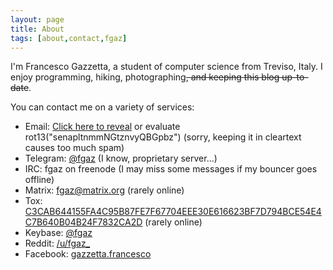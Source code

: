 ```yaml
---
layout: page
title: About
tags: [about,contact,fgaz]
---
```


I'm Francesco Gazzetta, a student of computer science from Treviso, Italy. I enjoy programming, hiking, photographing<s>, and keeping this blog up-to-date</s>.

You can contact me on a variety of services:

* Email: [Click here to reveal](http://www.google.com/recaptcha/mailhide/d?k=01hzEQ2ov01YnR-kA-9bNmyA==&c=kzKHbr8z3KNdB2orZtMpB5YCMACi_MNAOdJp6UQeSHA=) or evaluate rot13("senapltnmmNGtznvyQBGpbz") (sorry, keeping it in cleartext causes too much spam)
* Telegram: [@fgaz](https://telegram.me/fgaz) (I know, proprietary server...)
* IRC: fgaz on freenode (I may miss some messages if my bouncer goes offline)
* Matrix: fgaz@matrix.org (rarely online)
* Tox: [C3CAB644155FA4C95B87FE7F67704EEE30E616623BF7D794BCE54E4C7B640B04B24F7832CA2D](tox:C3CAB644155FA4C95B87FE7F67704EEE30E616623BF7D794BCE54E4C7B640B04B24F7832CA2D) (rarely online)
* Keybase: [@fgaz](https://keybase.io/fgaz)
* Reddit: [/u/fgaz\_](https://reddit.com/u/fgaz_)
* Facebook: [gazzetta.francesco](http://facebook.com/gazzetta.francesco/)

